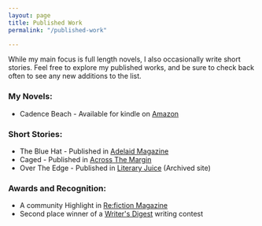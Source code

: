 ```yaml
---
layout: page
title: Published Work
permalink: "/published-work"

---
```

While my main focus is full length novels, I also occasionally write short stories. Feel free to explore my published works, and be sure to check
back often to see any new additions to the list.

### My Novels:

* Cadence Beach - Available for kindle on [Amazon](https://www.amazon.com/Cadence-Beach-Linda-Juliano-ebook/dp/B00769JS7E)

### Short Stories:

* The Blue Hat - Published in [Adelaid Magazine](https://adelaidemagazine.org/2018/04/18/the-blue-hat-by-linda-juliano/)
* Caged - Published in [Across The Margin](https://acrossthemargin.com/caged/)
* Over The Edge - Published in [Literary Juice](https://web.archive.org/web/20190610164705/http://www.literaryjuice.com/over-the-edge-linda-juliano/4594060099) (Archived site)

### Awards and Recognition:

* A community Highlight in [Re:fiction Magazine](https://refiction.com/community/2019-02-11-linda-juliano)
* Second place winner of a [Writer's Digest](https://www.writersdigest.com/your-story-competition/your-story-94) writing contest